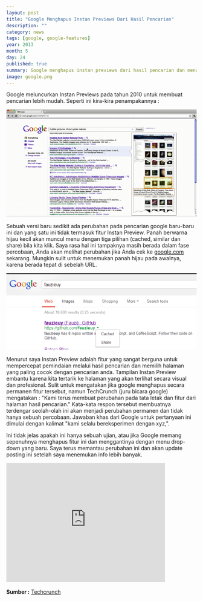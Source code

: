 ```yaml
---
layout: post
title: "Google Menghapus Instan Previews Dari Hasil Pencarian"
description: ""
category: news
tags: [google, google-features]
year: 2013
month: 5
day: 24
published: true
summary: Google menghapus instan previews dari hasil pencarian dan menambahkan dropdown menu
image: google.png
---
```


<p>Google meluncurkan Instan Previews pada tahun 2010 untuk membuat pencarian lebih mudah. Seperti ini kira-kira penampakannya :</p>

<div class="span5" id="image-post">
<a href="#" class="thumbnail"><img src="/img/posts/24-05-2013/instan-previews-goolge.png" title="Instan Preview Google"/></a>
</div>

<p>Sebuah versi baru sedikit ada perubahan pada pencarian google baru-baru ini dan yang satu ini tidak termasuk fitur Instan Preview. Panah berwarna hijau kecil akan muncul menu dengan tiga pilihan (cached, similar dan share) bila kita klik. Saya rasa hal ini tampaknya masih berada dalam fase percobaan, Anda akan melihat perubahan jika Anda cek ke <a href="http://www.google.com">google.com</a> sekarang. Mungkin sulit untuk menemukan panah hijau pada awalnya, karena berada tepat di sebelah URL.</p>

<div class="span5" id="image-post">
<a href="#" class="thumbnail"><img src="/img/posts/24-05-2013/dropdown-menu-google.png" title="Dropdown Menu Google"/></a>
</div>

<p>Menurut saya Instan Preview adalah fitur yang sangat berguna untuk mempercepat pemindaian melalui hasil pencarian dan memilih halaman yang paling cocok dengan pencarian anda. Tampilan Instan Preview embantu karena kita tertarik ke halaman yang akan terlihat secara visual dan profesional. Sulit untuk mengatakan  jika google menghapus secara permanen fitur tersebut, namun TechCrunch (juru bicara google) mengatakan : "Kami terus membuat perubahan pada tata letak dan fitur dari halaman hasil pencarian." Kata-kata respon tersebut membuatnya terdengar seolah-olah ini akan menjadi perubahan permanen dan tidak hanya sebuah percobaan. Jawaban khas dari Google untuk pertanyaan ini dimulai dengan kalimat "kami selalu bereksperimen dengan xyz,".</p>

<p>Ini tidak jelas apakah ini hanya sebuah ujian, atau jika Google memang sepenuhnya menghapus fitur ini dan menggantinya dengan menu drop-down yang baru. Saya terus memantau perubahan ini dan akan update posting ini setelah saya menemukan info lebih banyak.</p>

<div class="span5" id="youtube-post">
<iframe width="420" height="315" src="http://www.youtube.com/embed/nGaU7JKU7TU" frameborder="0" allowfullscreen="allowfullscreen"> </iframe>
</div>

<p><strong>Sumber :</strong> <a href="http://techcrunch.com/2013/04/24/google-tests-search-without-instant-previews-moves-sharing-tool-cached-and-similar-pages-to-new-drop-down-menu/">Techcrunch</a></p>

